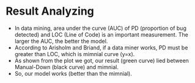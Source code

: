 
# Result Analyzing

- In data mining, area under the curve (AUC) of PD (proportion of bug detected) and LOC (Line of Code) is an important measurement. The larger the AUC, the better the model. 
- According to Arisholm and Briand, if a data miner works, PD must be greater than LOC, which is mimnial curve (y=x).
- As shown from the plot we got, our result (green curve) lied between Manual-Down (black curve) and mimnial.
- So, our model works (better than the mimnial).

